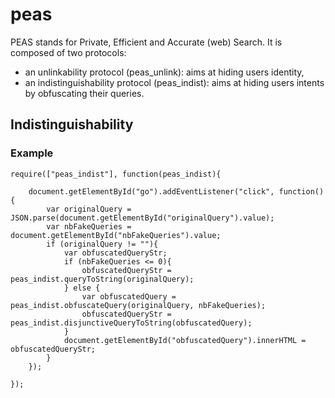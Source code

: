 # peas
PEAS stands for Private, Efficient and Accurate (web) Search. It is composed of two protocols: 
- an unlinkability protocol (peas_unlink): aims at hiding users identity, 
- an indistinguishability protocol (peas_indist): aims at hiding users intents by obfuscating their queries. 

## Indistinguishability

### Example

```
require(["peas_indist"], function(peas_indist){
	
	document.getElementById("go").addEventListener("click", function(){ 
		var originalQuery = JSON.parse(document.getElementById("originalQuery").value);
		var nbFakeQueries = document.getElementById("nbFakeQueries").value;
		if (originalQuery != ""){
			var obfuscatedQueryStr;
			if (nbFakeQueries <= 0){
				obfuscatedQueryStr = peas_indist.queryToString(originalQuery);
			} else {
				var obfuscatedQuery = peas_indist.obfuscateQuery(originalQuery, nbFakeQueries);
				obfuscatedQueryStr = peas_indist.disjunctiveQueryToString(obfuscatedQuery);
			}
			document.getElementById("obfuscatedQuery").innerHTML = obfuscatedQueryStr;
		}
	});
	
});
```
